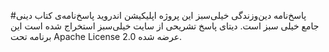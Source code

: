 #پاسخ‌نامه دین‌وزندگی خیلی‌سبز
این پروژه اپلیکیشن اندروید پاسخ‌نامه‌ی کتاب دینی جامع خیلی سبز است.
دیتای پاسخ تشریحی از سایت خیلی‌سبز استخراج شده است
این برنامه تحت Apache License 2.0 عرضه شده.
